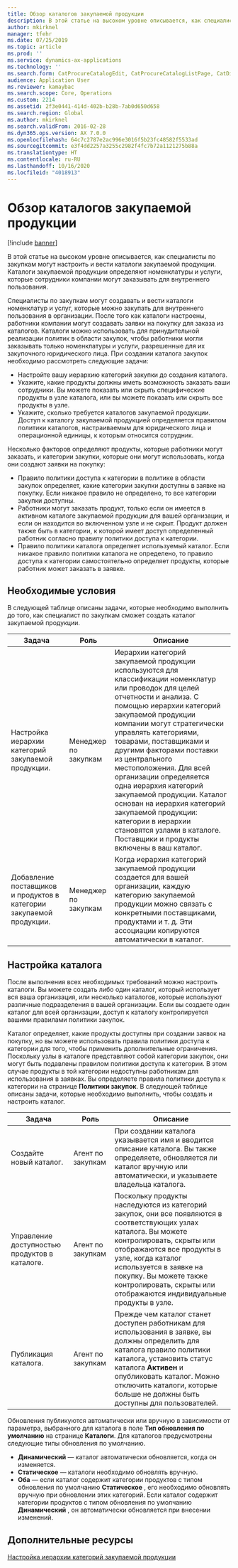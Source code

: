 ```yaml
---
title: Обзор каталогов закупаемой продукции
description: В этой статье на высоком уровне описывается, как специалисты по закупкам могут настроить и вести каталоги закупаемой продукции. Каталоги закупаемой продукции определяют номенклатуры и услуги, которые сотрудники компании могут заказывать для внутреннего пользования.
author: mkirknel
manager: tfehr
ms.date: 07/25/2019
ms.topic: article
ms.prod: ''
ms.service: dynamics-ax-applications
ms.technology: ''
ms.search.form: CatProcureCatalogEdit, CatProcureCatalogListPage, CatDisplayProductRelationAdd
audience: Application User
ms.reviewer: kamaybac
ms.search.scope: Core, Operations
ms.custom: 2214
ms.assetid: 2f3e0441-414d-402b-b28b-7ab0d650d658
ms.search.region: Global
ms.author: mkirknel
ms.search.validFrom: 2016-02-28
ms.dyn365.ops.version: AX 7.0.0
ms.openlocfilehash: 64c7c2787e2ac996e3016f5b23fc48582f5533ad
ms.sourcegitcommit: e3f4dd2257a3255c2982f4fc7b72a1121275b88a
ms.translationtype: HT
ms.contentlocale: ru-RU
ms.lasthandoff: 10/16/2020
ms.locfileid: "4018913"
---
```

# <a name="procurement-catalogs-overview"></a>Обзор каталогов закупаемой продукции

[!include [banner](../includes/banner.md)]

В этой статье на высоком уровне описывается, как специалисты по закупкам могут настроить и вести каталоги закупаемой продукции. Каталоги закупаемой продукции определяют номенклатуры и услуги, которые сотрудники компании могут заказывать для внутреннего пользования.

Специалисты по закупкам могут создавать и вести каталоги номенклатур и услуг, которые можно закупать для внутреннего пользования в организации. После того как каталоги настроены, работники компании могут создавать заявки на покупку для заказа из каталогов. Каталоги можно использовать для принудительной реализации политик в области закупок, чтобы работники могли заказывать только номенклатуры и услуги, разрешенные для их закупочного юридического лица. При создании каталога закупок необходимо рассмотреть следующие задачи:

-   Настройте вашу иерархию категорий закупки до создания каталога.
-   Укажите, какие продукты должны иметь возможность заказать ваши сотрудники. Вы можете показать или скрыть специфические продукты в узле каталога, или вы можете показать или скрыть все продукты в узле.
-   Укажите, сколько требуется каталогов закупаемой продукции. Доступ к каталогу закупаемой продукцией определяется правилом политики каталогов, настраиваемым для юридического лица и операционной единицы, к которым относится сотрудник.

Несколько факторов определяют продукты, которые работники могут заказать, и категории закупки, которые они могут использовать, когда они создают заявки на покупку:

-   Правило политики доступа к категории в политике в области закупок определяет, какие категории закупки доступны в заявке на покупку. Если никакое правило не определено, то все категории закупки доступны.
-   Работники могут заказать продукт, только если он имеется в активном каталоге закупаемой продукции для вашей организации, и если он находится во включенном узле и не скрыт. Продукт должен также быть в категории, к которой имеет доступ определенный работник согласно правилу политики доступа к категории.
-   Правило политики каталога определяет используемый каталог. Если никакое правило политики каталога не определено, то правило доступа к категории самостоятельно определяет продукты, которые работник может заказать в заявке.

## <a name="prerequisites"></a>Необходимые условия
В следующей таблице описаны задачи, которые необходимо выполнить до того, как специалист по закупкам сможет создать каталог закупаемой продукции.

| Задача                                                | Роль               | Описание                                                                                                                                                                                                                                                                                                                                                                                                                                                                                                             |
|-----------------------------------------------------|--------------------|-------------------------------------------------------------------------------------------------------------------------------------------------------------------------------------------------------------------------------------------------------------------------------------------------------------------------------------------------------------------------------------------------------------------------------------------------------------------------------------------------------------------------|
| Настройка иерархии категорий закупаемой продукции.            | Менеджер по закупкам | Иерархии категорий закупаемой продукции используются для классификации номенклатур или проводок для целей отчетности и анализа. С помощью иерархии категорий закупаемой продукции компании могут стратегически управлять категориями, товарами, поставщиками и другими факторами поставки из центрального местоположения. Для всей организации определяется одна иерархия категорий закупаемой продукции. Каталог основан на иерархия категорий закупаемой продукции: категории в иерархии становятся узлами в каталоге. Поставщики и продукты включены в ваш каталог. |
| Добавление поставщиков и продуктов в категории закупаемой продукции. | Менеджер по закупкам | Когда иерархия категорий закупаемой продукции создается для вашей организации, каждую категорию закупаемой продукции можно связать с конкретными поставщиками, продуктами и т. д. Эти ассоциации копируются автоматически в каталог.                                                                                                                                                                                                                                                                                           |

## <a name="setting-up-a-catalog"></a>Настройка каталога
После выполнения всех необходимых требований можно настроить каталоги. Вы можете создать либо один каталог, который использует вся ваша организация, или несколько каталогов, которые используют различные подразделения в вашей организации. Если вы создаете один каталог для всей организации, доступ к каталогу контролируется вашими правилами политики закупок.  

Каталог определяет, какие продукты доступны при создании заявок на покупку, но вы можете использовать правила политики доступа к категории для того, чтобы применить дополнительные ограничения. Поскольку узлы в каталоге представляют собой категории закупок, они могут быть подавлены правилом политики доступа к категории. В этом случае продукты в той категории недоступны работникам для использования в заявках. Вы определяете правила политики доступа к категории на странице **Политики закупок**. В следующей таблице описаны задачи, которые необходимо выполнить, чтобы создать и настроить каталог.

| Задача                                                   | Роль             | Описание                                                                                                                                                                                                                                                                                                                  |
|--------------------------------------------------------|------------------|------------------------------------------------------------------------------------------------------------------------------------------------------------------------------------------------------------------------------------------------------------------------------------------------------------------------------|
| Создайте новый каталог.                                  | Агент по закупкам | При создании каталога указывается имя и вводится описание каталога. Вы также определяете, обновляется ли каталог вручную или автоматически, и указываете владельца каталога.                                                                                                                                      |
| Управление доступностью продуктов в каталоге. | Агент по закупкам | Поскольку продукты наследуются из категорий закупок, они все появляются в соответствующих узлах каталога. Вы можете контролировать, скрыты или отображаются все продукты в узле, когда каталог используется в заявке на покупку. Вы можете также контролировать, скрыты или отображаются индивидуальные продукты в узле. |
| Публикация каталога.                                   | Агент по закупкам | Прежде чем каталог станет доступен работникам для использования в заявке, вы должны определить для каталога правило политики каталога, установить статус каталога **Активен** и опубликовать каталог. Можно отключить каталоги, которые больше не должны быть доступны для пользователей.                                              |

Обновления публикуются автоматически или вручную в зависимости от параметра, выбранного для каталога в поле **Тип обновления по умолчанию** на странице **Каталоги**. Для каталогов предусмотрены следующие типы обновления по умолчанию.

-   **Динамический** — каталог автоматически обновляется, когда он изменяется.
-   **Статическое** — каталоги необходимо обновлять вручную.
-   **Оба** — если каталог содержит категории продуктов с типом обновления по умолчанию **Статическое** , его необходимо обновлять вручную при обновлении этих категорий. Если каталог содержит категории продуктов с типом обновления по умолчанию **Динамический** , он автоматически обновляется при внесении изменений.


<a name="additional-resources"></a>Дополнительные ресурсы
--------

[Настройка иерархии категорий закупаемой продукции](tasks/set-up-procurement-category-hierarchy.md)



